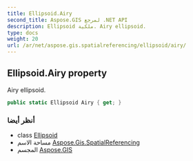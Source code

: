 ```yaml
---
title: Ellipsoid.Airy
second_title: Aspose.GIS لمرجع .NET API
description: Ellipsoid ملكية. Airy ellipsoid.
type: docs
weight: 20
url: /ar/net/aspose.gis.spatialreferencing/ellipsoid/airy/
---
```

## Ellipsoid.Airy property

Airy ellipsoid.

```csharp
public static Ellipsoid Airy { get; }
```

### أنظر أيضا

* class [Ellipsoid](../)
* مساحة الاسم [Aspose.Gis.SpatialReferencing](../../ellipsoid/)
* المجسم [Aspose.GIS](../../../)


